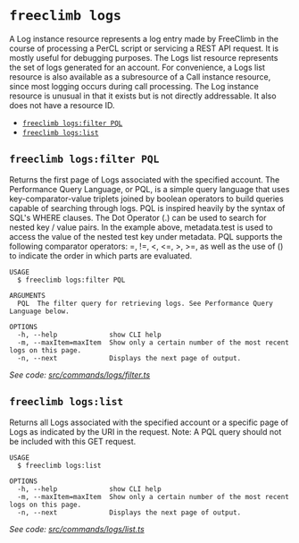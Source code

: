 `freeclimb logs`
================

A Log instance resource represents a log entry made by FreeClimb in the course of processing a PerCL script or servicing a REST API request. It is mostly useful for debugging purposes. The Logs list resource represents the set of logs generated for an account. For convenience, a Logs list resource is also available as a subresource of a Call instance resource, since most logging occurs during call processing. The Log instance resource is unusual in that it exists but is not directly addressable. It also does not have a resource ID.

* [`freeclimb logs:filter PQL`](#freeclimb-logsfilter-pql)
* [`freeclimb logs:list`](#freeclimb-logslist)

## `freeclimb logs:filter PQL`

Returns the first page of Logs associated with the specified account. The Performance Query Language, or PQL, is a simple query language that uses key-comparator-value triplets joined by boolean operators to build queries capable of searching through logs. PQL is inspired heavily by the syntax of SQL's WHERE clauses. The Dot Operator (.) can be used to search for nested key / value pairs. In the example above, metadata.test is used to access the value of the nested test key under metadata. PQL supports the following comparator operators: =, !=, <, <=, >, >=, as well as the use of () to indicate the order in which parts are evaluated.

```
USAGE
  $ freeclimb logs:filter PQL

ARGUMENTS
  PQL  The filter query for retrieving logs. See Performance Query Language below.

OPTIONS
  -h, --help             show CLI help
  -m, --maxItem=maxItem  Show only a certain number of the most recent logs on this page.
  -n, --next             Displays the next page of output.
```

_See code: [src/commands/logs/filter.ts](https://github.com/jblack-vail/freeclimb-cli-cd-test/blob/v0.1.11/src/commands/logs/filter.ts)_

## `freeclimb logs:list`

Returns all Logs associated with the specified account or a specific page of Logs as indicated by the URI in the request. Note: A PQL query should not be included with this GET request.

```
USAGE
  $ freeclimb logs:list

OPTIONS
  -h, --help             show CLI help
  -m, --maxItem=maxItem  Show only a certain number of the most recent logs on this page.
  -n, --next             Displays the next page of output.
```

_See code: [src/commands/logs/list.ts](https://github.com/jblack-vail/freeclimb-cli-cd-test/blob/v0.1.11/src/commands/logs/list.ts)_
